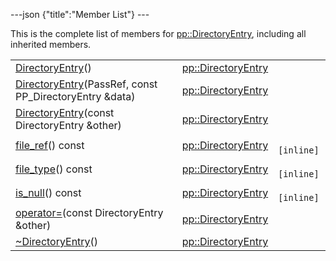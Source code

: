---json {"title":"Member List"} ---

This is the complete list of members for <a href="/docs/native-client/pepper_beta/cpp/classpp_1_1_directory_entry/" class="el">pp::DirectoryEntry</a>, including all inherited members.

<table><tbody><tr class="odd"><td><a href="/docs/native-client/pepper_beta/cpp/classpp_1_1_directory_entry#abd1a4a70ed1b922a232c78be62b1fe86" class="el">DirectoryEntry</a>()</td><td><a href="/docs/native-client/pepper_beta/cpp/classpp_1_1_directory_entry/" class="el">pp::DirectoryEntry</a></td><td></td></tr><tr class="even"><td><a href="/docs/native-client/pepper_beta/cpp/classpp_1_1_directory_entry#aa8fe311e0fe27aee989f0a055ec2f2e4" class="el">DirectoryEntry</a>(PassRef, const PP_DirectoryEntry &amp;data)</td><td><a href="/docs/native-client/pepper_beta/cpp/classpp_1_1_directory_entry/" class="el">pp::DirectoryEntry</a></td><td></td></tr><tr class="odd"><td><a href="/docs/native-client/pepper_beta/cpp/classpp_1_1_directory_entry#af60a142d874f0bc2fed98bd8ae5b7cdc" class="el">DirectoryEntry</a>(const DirectoryEntry &amp;other)</td><td><a href="/docs/native-client/pepper_beta/cpp/classpp_1_1_directory_entry/" class="el">pp::DirectoryEntry</a></td><td></td></tr><tr class="even"><td><a href="/docs/native-client/pepper_beta/cpp/classpp_1_1_directory_entry#af6ff2a3c83a6f26455573bc07f15ec4d" class="el">file_ref</a>() const</td><td><a href="/docs/native-client/pepper_beta/cpp/classpp_1_1_directory_entry/" class="el">pp::DirectoryEntry</a></td><td><code> [inline]</code></td></tr><tr class="odd"><td><a href="/docs/native-client/pepper_beta/cpp/classpp_1_1_directory_entry#a9c91f7dda30ef2f31ec9547f9fd9faaf" class="el">file_type</a>() const</td><td><a href="/docs/native-client/pepper_beta/cpp/classpp_1_1_directory_entry/" class="el">pp::DirectoryEntry</a></td><td><code> [inline]</code></td></tr><tr class="even"><td><a href="/docs/native-client/pepper_beta/cpp/classpp_1_1_directory_entry#aea481437bc555e04429b4e7ec1005ef0" class="el">is_null</a>() const</td><td><a href="/docs/native-client/pepper_beta/cpp/classpp_1_1_directory_entry/" class="el">pp::DirectoryEntry</a></td><td><code> [inline]</code></td></tr><tr class="odd"><td><a href="/docs/native-client/pepper_beta/cpp/classpp_1_1_directory_entry#a7e1b5b7376a2da0a4f736eb986092556" class="el">operator=</a>(const DirectoryEntry &amp;other)</td><td><a href="/docs/native-client/pepper_beta/cpp/classpp_1_1_directory_entry/" class="el">pp::DirectoryEntry</a></td><td></td></tr><tr class="even"><td><a href="/docs/native-client/pepper_beta/cpp/classpp_1_1_directory_entry#a3dd150a66dcb8e3b063f411d904dc356" class="el">~DirectoryEntry</a>()</td><td><a href="/docs/native-client/pepper_beta/cpp/classpp_1_1_directory_entry/" class="el">pp::DirectoryEntry</a></td><td></td></tr></tbody></table>
